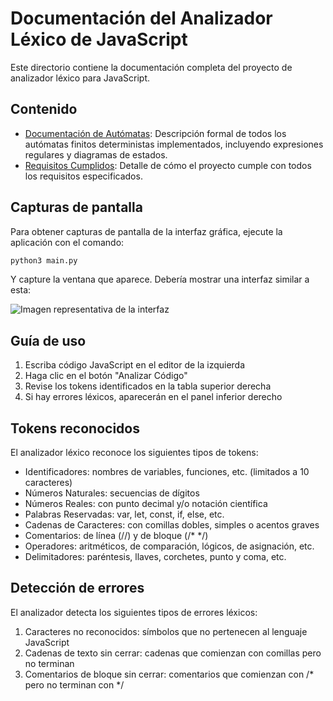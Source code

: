# Documentación del Analizador Léxico de JavaScript

Este directorio contiene la documentación completa del proyecto de analizador léxico para JavaScript.

## Contenido

- [Documentación de Autómatas](automatas/README.md): Descripción formal de todos los autómatas finitos deterministas implementados, incluyendo expresiones regulares y diagramas de estados.
- [Requisitos Cumplidos](requisitos_cumplidos.md): Detalle de cómo el proyecto cumple con todos los requisitos especificados.

## Capturas de pantalla

Para obtener capturas de pantalla de la interfaz gráfica, ejecute la aplicación con el comando:

```bash
python3 main.py
```

Y capture la ventana que aparece. Debería mostrar una interfaz similar a esta:

![Imagen representativa de la interfaz](image.png)

## Guía de uso

1. Escriba código JavaScript en el editor de la izquierda
2. Haga clic en el botón "Analizar Código"
3. Revise los tokens identificados en la tabla superior derecha
4. Si hay errores léxicos, aparecerán en el panel inferior derecho

## Tokens reconocidos

El analizador léxico reconoce los siguientes tipos de tokens:

- Identificadores: nombres de variables, funciones, etc. (limitados a 10 caracteres)
- Números Naturales: secuencias de dígitos
- Números Reales: con punto decimal y/o notación científica
- Palabras Reservadas: var, let, const, if, else, etc.
- Cadenas de Caracteres: con comillas dobles, simples o acentos graves
- Comentarios: de línea (//) y de bloque (/* */)
- Operadores: aritméticos, de comparación, lógicos, de asignación, etc.
- Delimitadores: paréntesis, llaves, corchetes, punto y coma, etc.

## Detección de errores

El analizador detecta los siguientes tipos de errores léxicos:

1. Caracteres no reconocidos: símbolos que no pertenecen al lenguaje JavaScript
2. Cadenas de texto sin cerrar: cadenas que comienzan con comillas pero no terminan
3. Comentarios de bloque sin cerrar: comentarios que comienzan con /* pero no terminan con */ 
